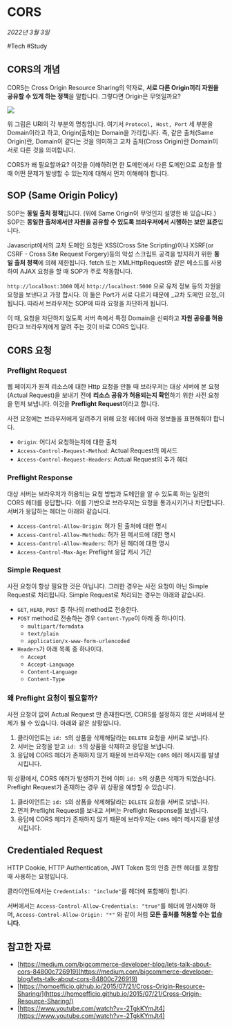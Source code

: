 # CORS

_2022년 3월 3일_

#Tech #Study

## CORS의 개념

CORS는 Cross Origin Resource Sharing의 약자로, **서로 다른 Origin끼리 자원을 공유할 수 있게 하는 정책**을 말합니다. 그렇다면 Origin은 무엇일까요?

![](https://velog.velcdn.com/images%2Fjohnyworld%2Fpost%2F32451304-ea2f-40f4-98a0-5ee532714bef%2FScreen%20Shot%202022-03-03%20at%2010.53.52%20AM.png)

위 그림은 URI의 각 부분의 명칭입니다. 여기서 `Protocol, Host, Port` 세 부분을 Domain이라고 하고, Origin(출처)는 Domain을 가리킵니다. 즉, 같은 출처(Same Origin)란, Domain이 같다는 것을 의미하고 교차 출처(Cross Origin)란 Domain이 서로 다른 것을 의미합니다.

CORS가 왜 필요할까요? 이것을 이해하려면 한 도메인에서 다른 도메인으로 요청을 할때 어떤 문제가 발생할 수 있는지에 대해서 먼저 이해해야 합니다.

## SOP (Same Origin Policy)

SOP는 **동일 출처 정책**입니다. (위에 Same Origin이 무엇인지 설명한 바 있습니다.) SOP는 **동일한 출처에서만 자원을 공유할 수 있도록 브라우저에서 시행하는 보안 표준**입니다.

Javascript에서의 교차 도메인 요청은 XSS(Cross Site Scripting)이나 XSRF(or CSRF - Cross Site Request Forgery)등의 악성 스크립트 공격을 방지하기 위한 **동일 출처 정책**에 의해 제한됩니다. fetch 또는 XMLHttpRequest와 같은 메소드를 사용하여 AJAX 요청을 할 때 SOP가 주로 작동합니다.

`http://localhost:3000` 에서 `http://localhost:5000` 으로 유저 정보 등의 자원을 요청을 보낸다고 가정 합시다. 이 둘은 Port가 서로 다르기 때문에 _교차 도메인 요청_이 됩니다. 따라서 브라우저는 SOP에 따라 요청을 차단하게 됩니다.

이 때, 요청을 차단하지 않도록 서버 측에서 특정 Domain을 신뢰하고 **자원 공유를 허용**한다고 브라우저에게 알려 주는 것이 바로 CORS 입니다.

## CORS 요청

### Preflight Request

웹 페이지가 원격 리소스에 대한 Http 요청을 만들 때 브라우저는 대상 서버에 본 요청(Actual Request)을 보내기 전에 **리소스 공유가 허용되는지 확인**하기 위한 사전 요청을 먼저 보냅니다. 이것을 **Preflight Request**이라고 합니다.

사전 요청에는 브라우저에게 알려주기 위해 요청 헤더에 아래 정보들을 표현해줘야 합니다.

-   `Origin`: 어디서 요청하는지에 대한 출처
-   `Access-Control-Request-Method`: Actual Request의 메서드
-   `Access-Control-Request-Headers`: Actual Request의 추가 헤더

### Preflight Response

대상 서버는 브라우저가 허용되는 요청 방법과 도메인을 알 수 있도록 하는 일련의 CORS 헤더를 응답합니다. 이를 기반으로 브라우저는 요청을 통과시키거나 차단합니다. 서버가 응답하는 헤더는 아래와 같습니다.

-   `Access-Control-Allow-Origin`: 허가 된 출처에 대한 명시
-   `Access-Control-Allow-Methods`: 허가 된 메서드에 대한 명시
-   `Access-Control-Allow-Headers`: 허가 된 헤더에 대한 명시
-   `Access-Control-Max-Age`: Preflight 응답 캐시 기간

### Simple Request

사전 요청이 항상 필요한 것은 아닙니다. 그러한 경우는 사전 요청이 아닌 Simple Request로 처리됩니다. Simple Request로 처리되는 경우는 아래와 같습니다.

-   `GET`, `HEAD`, `POST` 중 하나의 method로 전송한다.
-   `POST` method로 전송하는 경우 `Content-Type`이 아래 중 하나이다.
    -   `multipart/formdata`
    -   `text/plain`
    -   `application/x-www-form-urlencoded`
-   `Headers`가 아래 목록 중 하나이다.
    -   `Accept`
    -   `Accept-Language`
    -   `Content-Language`
    -   `Content-Type`

### 왜 Preflight 요청이 필요할까?

사전 요청이 없이 Actual Request 만 존재한다면, CORS를 설정하지 않은 서버에서 문제가 될 수 있습니다. 아래와 같은 상황입니다.

1.  클라이언트는 `id: 5`의 상품을 삭제해달라는 `DELETE` 요청을 서버로 보냅니다.
2.  서버는 요청을 받고 `id: 5`의 상품을 삭제하고 응답을 보냅니다.
3.  응답에 CORS 헤더가 존재하지 않기 때문에 브라우저는 `CORS` 에러 메시지를 발생시킵니다.

위 상황에서, CORS 에러가 발생하기 전에 이미 `id: 5`의 상품은 삭제가 되었습니다. Preflight Request가 존재하는 경우 위 상황을 예방할 수 있습니다.

1.  클라이언트는 `id: 5`의 상품을 삭제해달라는 `DELETE` 요청을 서버로 보냅니다.
2.  먼저 Preflight Request를 보내고 서버는 Preflight Response를 보냅니다.
3.  응답에 CORS 헤더가 존재하지 않기 때문에 브라우저는 `CORS` 에러 메시지를 발생시킵니다.

## Credentialed Request

HTTP Cookie, HTTP Authentication, JWT Token 등의 인증 관련 헤더를 포함할 때 사용하는 요청입니다.

클라이언트에서는 `Credentials: "include"`를 헤더에 포함해야 합니다.

서버에서는 `Access-Control-Allow-Credentials: "true"`를 헤더에 명시해야 하며, `Access-Control-Allow-Origin: "*"` 와 같이 처럼 **모든 출처를 허용할 수는 없습니다.**

## 참고한 자료

-   [https://medium.com/bigcommerce-developer-blog/lets-talk-about-cors-84800c726919](https://medium.com/bigcommerce-developer-blog/lets-talk-about-cors-84800c726919)
-   [https://homoefficio.github.io/2015/07/21/Cross-Origin-Resource-Sharing/](https://homoefficio.github.io/2015/07/21/Cross-Origin-Resource-Sharing/)
-   [https://www.youtube.com/watch?v=-2TgkKYmJt4](https://www.youtube.com/watch?v=-2TgkKYmJt4)